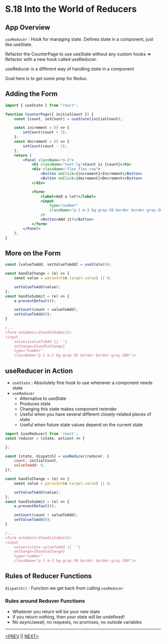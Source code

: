 # S.18 Into the World of Reducers

## App Overview

`useReducer` : Hook for managing state. Defines state in a component, just like useState.

Refactor the CounterPage to use useState without any custom hooks => Refactor with a new hook called useReducer.

useReducer is a different way of handling state in a component

Goal here is to get some prep for Redux.

## Adding the Form

```jsx
import { useState } from "react";

function CounterPage({ initialCount }) {
	const [count, setCount] = useState(initialCount);

	const increment = () => {
		setCount(count + 1);
	};
	const decrement = () => {
		setCount(count - 1);
	};
	return (
		<Panel className="m-3">
			<h1 className="text-lg">Count is {count}</h1>
			<div className="flex flex-row">
				<Button onClick={increment}>Increment</Button>
				<Button onClick={decrement}>Decrement</Button>
			</div>

			<form>
				<label>Add a lot!</label>
				<input
					type="number"
					className="p-1 m-3 bg-gray-50 border border-gray-300"
				/>
				<Button>Add it!</Button>
			</form>
		</Panel>
	);
}
```

## More on the Form

```jsx
const [valueToAdd, setValueToAdd] = useState(0);

const handleChange = (e) => {
	const value = parseInt(e.target.value) || 0;

	setValueToAdd(value);
};
const handleSubmit = (e) => {
	e.preventDefault();

	setCount(count + valueToAdd);
	setValueToAdd(0);
}

/...
<form onSubmit={handleSubmit}>
<input
	value={valueToAdd || ''}
	onChange={handleChange}
	type="number"
	className="p-1 m-3 bg-gray-50 border border-gray-300"/>

```

## useReducer in Action

-   `useState` : Absolutely fine hook to use whenever a component needs state
-   `useReducer`
    -   Alternative to useState
    -   Produces state
    -   Changing this state makes component rerender
    -   Useful when you have several different closely-related pieces of state
    -   Useful when future state values depend on the current state

```jsx
import {useReducer} from 'react';
const reducer = (state, action) => {

};

const [state, dispatch] = useReducer(reducer, {
	count: initialCount,
	valueToAdd: 0,
});

const handleChange = (e) => {
	const value = parseInt(e.target.value) || 0;

	setValueToAdd(value);
};
const handleSubmit = (e) => {
	e.preventDefault();

	setCount(count + valueToAdd);
	setValueToAdd(0);
}

/...
<form onSubmit={handleSubmit}>
<input
	value={state.valueToAdd || ''}
	onChange={handleChange}
	type="number"
	className="p-1 m-3 bg-gray-50 border border-gray-300"/>

```

## Rules of Reducer Functions

`dispatch()` : Function we get back from calling `useReducer`

### Rules around Reduver Functions

-   Whatever you return will be your new state
-   If you return nothing, then your state will be undefined!
-   No async/await, no requests, no promises, no outside variables

---

[<PREV](./230228.md) || [NEXT>](./230301.md)
